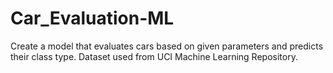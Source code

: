 # Car_Evaluation-ML

Create a model that evaluates cars based on given parameters and predicts their class type.
Dataset used from UCI Machine Learning Repository.
